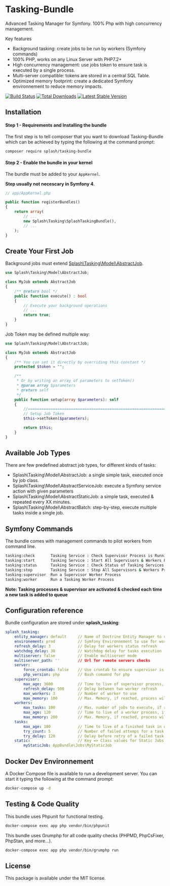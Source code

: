 # Tasking-Bundle

Advanced Tasking Manager for Symfony. 100% Php with high concurrency management.

Key features
- Background tasking: create jobs to be run by workers (Symfony commands) 
- 100% PHP, works on any Linux Server with PHP7.2+
- High concurrency management: use jobs token to ensure task is executed by a single process.
- Multi-server compatible: tokens are stored in a central SQL Table.
- Optimized memory footprint: create a dedicated Symfony environnement to reduce memory impacts.

[![Build Status](https://travis-ci.org/SplashSync/Tasking-Bundle.png?branch=master)](https://travis-ci.org/SplashSync/Tasking-Bundle) 
[![Total Downloads](https://poser.pugx.org/splash/tasking-bundle/downloads.png)](https://packagist.org/packages/splash/tasking-bundle) 
[![Latest Stable Version](https://poser.pugx.org/splash/tasking-bundle/v/stable.png)](https://packagist.org/packages/splash/tasking-bundle)

## Installation

#### Step 1 - Requirements and Installing the bundle
The first step is to tell composer that you want to download Tasking-Bundle which can
be achieved by typing the following at the command prompt:

```bash
composer require splash/tasking-bundle
```

#### Step 2 - Enable the bundle in your kernel

The bundle must be added to your `AppKernel`.

**Step usually not necescary in Symfony 4**.

```php
// app/AppKernel.php

public function registerBundles()
{
    return array(
        // ...
        new Splash\Tasking\SplashTaskingBundle(),
        // ...
    );
}
```

## Create Your First Job

Background jobs must extend [Splash\Tasking\Model\AbstractJob](https://github.com/SplashSync/Tasking-Bundle/blob/master/src/Model/AbstractJob.php).

```php
use Splash\Tasking\Model\AbstractJob;

class MyJob extends AbstractJob
{
    /** @return bool */
    public function execute() : bool
    {
        // Execute your background operations
        // ...
        return true;
    }
}
```

Job Token may be defined multiple way: 

```php
use Splash\Tasking\Model\AbstractJob;

class MyJob extends AbstractJob
{
    /** You can set it directly by overriding this constant */
    protected $token = "";

    /**
     * Or by writing an array of parameters to setToken()
     * @param array $parameters 
     * @return self
     */
    public function setup(array $parameters): self
    {
        //====================================================================//
        // Setup Job Token
        $this->setToken($parameters);

        return $this;
    }
}
```
## Available Job Types

There are few predefined abstract job types, for different kinds of tasks: 
- Splash\Tasking\Model\AbstractJob: a single simple task, executed once by job class.
- Splash\Tasking\Model\AbstractServiceJob: execute a Symfony service action with given parameters
- Splash\Tasking\Model\AbstractStaticJob: a simple task, executed & repeated every XX minutes.
- Splash\Tasking\Model\AbstractBatch: step-by-step, execute multiple tasks inside a single job. 

## Symfony Commands

The bundle comes with management commands to pilot workers from command line.
```bash
tasking:check       Tasking Service : Check Supervisor Process is Running on Current Machines
tasking:start       Tasking Service : Start All Supervisors & Workers Process on All Machines
tasking:status      Tasking Service : Check Status of Tasking Services
tasking:stop        Tasking Service : Stop All Supervisors & Workers Process on All Machines
tasking:supervisor  Run a Supervisor Worker Process 
tasking:worker      Run a Tasking Worker Process 
```

**Note: Tasking processes & supervisor are activated & checked each time a new task is added to queue**

## Configuration reference

Bundle configuration are stored under **splash_tasking**:

```yaml
splash_tasking:
    entity_manager: default     // Name of Doctrine Entity Manager to use for Tasks & Token Storage
    environement: prod          // Symfony Environnement to use for workers
    refresh_delay: 3            // Delay for workers status refresh
    watchdog_delay: 30          // Watchdog delay for tasks execution
    multiserver: false          // Enable multiserver mode
    multiserver_path: ''        // Url for remote servers checks 
    server:     
        force_crontab: false    // Use crontab to ensure supervisor is running (Useless if you uses 3+ workers)
        php_version: php        // Bash comamnd for php
    supervisor:
        max_age: 3600           // Time to live of supervisor process, if reached, process will die
        refresh_delay: 500      // Delay between two worker refresh  
        max_workers: 3          // Number of worker to use
        max_memory: 100         // Max. Memory, if reached, process will die
    workers:
        max_tasks: 100          // Max. number of jobs to execute, if reached, process will die
        max_age: 120            // Time to live of a worker process, if reached, process will die
        max_memory: 200         // Max. Memory, if reached, process will die
    tasks:
        max_age: 180            // Time to live of a finished task in database
        try_count: 5            // Number of failed attemps for a task
        try_delay: 120          // Delay before retry of a failed task
    static:                     // Key => Class values for Static Jobs
        myStaticJob: AppBundle\Jobs\MyStaticJob          
```

## Docker Dev Environnement

A Docker Compose file is available to run a development server. 
You can start it typing the following at the command prompt:

```bash
docker-compose up -d
```

## Testing & Code Quality

This bundle uses Phpunit for functional testing.
```bash
docker-compose exec app php vendor/bin/phpunit 
```

This bundle uses Grumphp for all code quality checks (PHPMD, PhpCsFixer, PhpStan, and more...).
```bash
docker-compose exec app php vendor/bin/grumphp run 
```

## License

This package is available under the MIT license.

